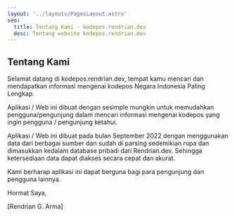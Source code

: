 ```yaml
---
layout: '../layouts/PagesLayout.astro'
seo:
  title: Tentang Kami - kodepos.rendrian.dev
  desc: Tentang website kodepos.rendrian.dev
---
```


## Tentang Kami
Selamat datang di kodepos.rendrian.dev, tempat kamu mencari dan mendapatkan informasi mengenai kodepos Negara Indonesia Paling Lengkap.

Aplikasi / Web ini dibuat dengan sesimple mungkin untuk memudahkan pengguna/pengunjung dalam mencari informasi mengenai kodepos yang ingin pengguna / pengunjung ketahui.

Aplikasi / Web ini dibuat pada bulan September 2022 dengan menggunakan data dari berbagai sumber dan sudah di parsing sedemikian rupa dan dimasukkan kedalam database pribadi dari Rendrian.dev. Sehingga ketersediaan data dapat diakses secara cepat dan akurat.


Kami berharap aplikasi ini dapat berguna bagi para pengunjung dan pengguna lainnya.


Hormat Saya,

[Rendrian G. Arma]

